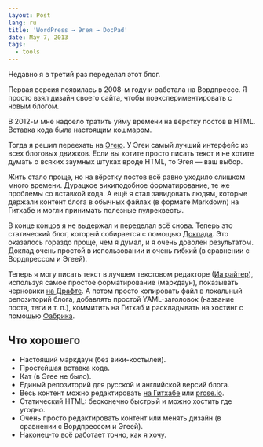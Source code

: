 ```yaml
---
layout: Post
lang: ru
title: 'WordPress → Эгея → DocPad'
date: May 7, 2013
tags:
  - tools
---
```


Недавно я в третий раз переделал этот блог.

Первая версия появилась в 2008-м году и работала на Вордпрессе. Я просто взял дизайн своего сайта, чтобы поэкспериментировать с новым блогом.

В 2012-м мне надоело тратить уйму времени на вёрстку постов в HTML. Вставка кода была настоящим кошмаром.

Тогда я решил переехать на [Эгею](http://blogengine.ru/). У Эгеи самый лучший интерфейс из всех блоговых движков. Если вы хотите просто писать текст и не хотите думать о всяких заумных штуках вроде HTML, то Эгея — ваш выбор.

Жить стало проще, но на вёрстку постов всё равно уходило слишком много времени. Дурацкое википодобное форматирование, те же проблемы со вставкой кода. А ещё я стал завидовать людям, которые держали контент блога в обычных файлах (в формате Markdown) на Гитхабе и могли принимать полезные пулреквесты.

В конце концов я не выдержал и переделал всё снова. Теперь это статический блог, который собирается с помощью [Докпада](http://docpad.org/). Это оказалось гораздо проще, чем я думал, и я очень доволен результатом. Докпад очень простой в использовании и очень гибкий (в сравнении с Вордпрессом и Эгеей).

Теперь я могу писать текст в лучшем текстовом редакторе ([Иа райтер](http://www.iawriter.com/mac/)), используя самое простое форматирование (маркдаун), показывать черновики [на Драфте](https://draftin.com/). А потом просто копировать файл в локальный репозиторий блога, добавлять простой YAML-заголовок (название поста, теги и т. п.), коммитить на Гитхаб и раскладывать на хостинг с помощью [Фабрика](http://fabfile.org/).

## Что хорошего

* Настоящий маркдаун (без вики-костылей).
* Простейшая вставка кода.
* Кат (в Эгее не было).
* Единый репозиторий для русской и английской версий блога.
* Весь контент можно редактировать [на Гитхабе](https://github.com/sapegin/blog.sapegin.me) или [prose.io](http://prose.io/#sapegin/blog.sapegin.me).
* Статический HTML: бесконечно быстрый и можно хостить где угодно.
* Очень просто редактировать контент или менять дизайн (в сравнении с Вордпрессом и Эгеей).
* Наконец-то всё работает точно, как я хочу.
